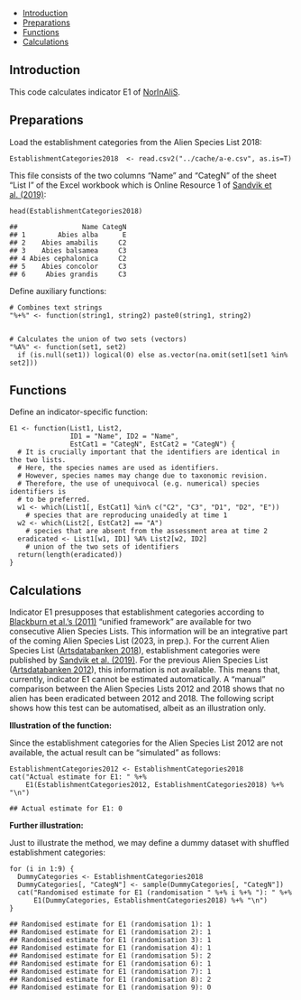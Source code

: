 -   <a href="#introduction" id="toc-introduction">Introduction</a>
-   <a href="#preparations" id="toc-preparations">Preparations</a>
-   <a href="#functions" id="toc-functions">Functions</a>
-   <a href="#calculations" id="toc-calculations">Calculations</a>

## Introduction

This code calculates indicator E1 of
[NorInAliS](https://github.com/HannoSandvik/NorInAliS).

## Preparations

Load the establishment categories from the Alien Species List 2018:

    EstablishmentCategories2018  <- read.csv2("../cache/a-e.csv", as.is=T)

This file consists of the two columns “Name” and “CategN” of the sheet
“List I” of the Excel workbook which is Online Resource 1 of [Sandvik et
al. (2019)](https://doi.org/10.1007/s10530-019-02058-x):

    head(EstablishmentCategories2018)

    ##                Name CategN
    ## 1        Abies alba      E
    ## 2    Abies amabilis     C2
    ## 3    Abies balsamea     C3
    ## 4 Abies cephalonica     C2
    ## 5    Abies concolor     C3
    ## 6     Abies grandis     C3

Define auxiliary functions:

    # Combines text strings
    "%+%" <- function(string1, string2) paste0(string1, string2)


    # Calculates the union of two sets (vectors)
    "%A%" <- function(set1, set2)
      if (is.null(set1)) logical(0) else as.vector(na.omit(set1[set1 %in% set2]))

## Functions

Define an indicator-specific function:

    E1 <- function(List1, List2,
                   ID1 = "Name", ID2 = "Name",
                   EstCat1 = "CategN", EstCat2 = "CategN") {
      # It is crucially important that the identifiers are identical in the two lists.
      # Here, the species names are used as identifiers. 
      # However, species names may change due to taxonomic revision.
      # Therefore, the use of unequivocal (e.g. numerical) species identifiers is
      # to be preferred. 
      w1 <- which(List1[, EstCat1] %in% c("C2", "C3", "D1", "D2", "E"))
        # species that are reproducing unaidedly at time 1
      w2 <- which(List2[, EstCat2] == "A")
        # species that are absent from the assessment area at time 2
      eradicated <- List1[w1, ID1] %A% List2[w2, ID2]
        # union of the two sets of identifiers
      return(length(eradicated))
    }

## Calculations

Indicator E1 presupposes that establishment categories according to
[Blackburn et al.’s
(2011)](http://dx.doi.org/10.1016/j.tree.2011.03.023) “unified
framework” are available for two consecutive Alien Species Lists. This
information will be an integrative part of the coming Alien Species List
(2023, in prep.). For the current Alien Species List ([Artsdatabanken
2018](https://artsdatabanken.no/fremmedartslista2018)), establishment
categories were published by [Sandvik et
al. (2019)](https://doi.org/10.1007/s10530-019-02058-x). For the
previous Alien Species List ([Artsdatabanken
2012](https://www.biodiversity.no/Pages/201621/)), this information is
not available. This means that, currently, indicator E1 cannot be
estimated automatically. A “manual” comparison between the Alien Species
Lists 2012 and 2018 shows that no alien has been eradicated between 2012
and 2018. The following script shows how this test can be automatised,
albeit as an illustration only.

**Illustration of the function:**

Since the establishment categories for the Alien Species List 2012 are
not available, the actual result can be “simulated” as follows:

    EstablishmentCategories2012 <- EstablishmentCategories2018
    cat("Actual estimate for E1: " %+%
        E1(EstablishmentCategories2012, EstablishmentCategories2018) %+% "\n")

    ## Actual estimate for E1: 0

**Further illustration:**

Just to illustrate the method, we may define a dummy dataset with
shuffled establishment categories:

    for (i in 1:9) {
      DummyCategories <- EstablishmentCategories2018
      DummyCategories[, "CategN"] <- sample(DummyCategories[, "CategN"])
      cat("Randomised estimate for E1 (randomisation " %+% i %+% "): " %+%
          E1(DummyCategories, EstablishmentCategories2018) %+% "\n")
    }

    ## Randomised estimate for E1 (randomisation 1): 1
    ## Randomised estimate for E1 (randomisation 2): 1
    ## Randomised estimate for E1 (randomisation 3): 1
    ## Randomised estimate for E1 (randomisation 4): 1
    ## Randomised estimate for E1 (randomisation 5): 2
    ## Randomised estimate for E1 (randomisation 6): 1
    ## Randomised estimate for E1 (randomisation 7): 1
    ## Randomised estimate for E1 (randomisation 8): 2
    ## Randomised estimate for E1 (randomisation 9): 0
